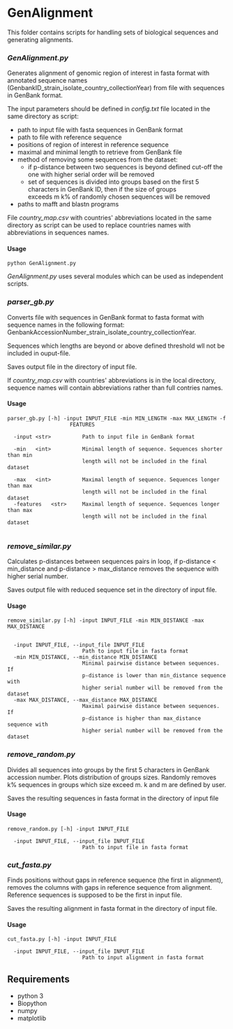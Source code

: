 # GenAlignment

This folder contains scripts for handling sets of biological sequences and generating alignments.

### *GenAlignment.py* 
Generates alignment of genomic region of interest in fasta format with 
annotated sequence names (GenbankID_strain_isolate_country_collectionYear) from file with sequences in GenBank format.

The input parameters should be defined in *config.txt* file located in the same directory as script:
* path to input file with fasta sequences in GenBank format
* path to file with reference sequence
* positions of region of interest in reference sequence
* maximal and minimal length to retrieve from GenBank file
* method of removing some sequences from the dataset:
    * if p-distance between two sequences is beyond defined cut-off the one with higher serial order will be removed
    * set of sequences is divided into groups based on the first 5 characters in GenBank ID, then if the size of groups \
    exceeds m k% of randomly chosen sequences will be removed
* paths to mafft and blastn programs

File *country_map.csv* with countries' abbreviations located in the same directory as script can be used to replace countries names with abbreviations in sequences names.

#### Usage

```
python GenAlignment.py
```

*GenAlignment.py* uses several modules which can be used as independent scripts.

### *parser_gb.py* 
Converts file with sequences in GenBank format to fasta format with sequence names in the following format: GenbankAccessionNumber_strain_isolate_country_collectionYear. 

Sequences which lengths are beyond or above defined threshold wll not be included in ouput-file. 

Saves output file in the directory of input file.
 
If *country_map.csv* with countries' abbreviations is in the local directory, sequence names will contain abbreviations rather than full contries names.

#### Usage

```
parser_gb.py [-h] -input INPUT_FILE -min MIN_LENGTH -max MAX_LENGTH -f
                    FEATURES

  -input <str>          Path to input file in GenBank format
                        
  -min   <int>          Minimal length of sequence. Sequences shorter than min
                        length will not be included in the final dataset
                        
  -max   <int>          Maximal length of sequence. Sequences longer than max
                        length will not be included in the final dataset
  -features   <str>     Maximal length of sequence. Sequences longer than max
                        length will not be included in the final dataset


```

### *remove_similar.py*

Calculates p-distances between sequences pairs in loop, if p-distance < min_distance and p-distance > max_distance 
removes the sequence with higher serial number. 

Saves output file with reduced sequence set in the directory of input file.

#### Usage

```
remove_similar.py [-h] -input INPUT_FILE -min MIN_DISTANCE -max MAX_DISTANCE


  -input INPUT_FILE, --input_file INPUT_FILE
                        Path to input file in fasta format
  -min MIN_DISTANCE, --min_distance MIN_DISTANCE
                        Minimal pairwise distance between sequences. If
                        p-distance is lower than min_distance sequence with
                        higher serial number will be removed from the dataset
  -max MAX_DISTANCE, --max_distance MAX_DISTANCE
                        Maximal pairwise distance between sequences. If
                        p-distance is higher than max_distance sequence with
                        higher serial number will be removed from the dataset
```

### *remove_random.py*

Divides all sequences into groups by the first 5 characters in GenBank accession number. 
Plots distribution of groups sizes. Randomly removes k% sequences in groups which size exceed m. k and m are defined by user.

Saves the resulting sequences in fasta format in the directory of input file


#### Usage
```
remove_random.py [-h] -input INPUT_FILE

  -input INPUT_FILE, --input_file INPUT_FILE
                        Path to input file in fasta format
```


### *cut_fasta.py*

Finds positions without gaps in reference sequence (the first in alignment), 
removes the columns with gaps in reference sequence from alignment. Reference sequences is supposed to be the first in input file. 

Saves the resulting alignment in fasta format in the directory of input file.



#### Usage
```
cut_fasta.py [-h] -input INPUT_FILE

  -input INPUT_FILE, --input_file INPUT_FILE
                        Path to input alignment in fasta format
```

## Requirements

* python 3
* Biopython
* numpy
* matplotlib

